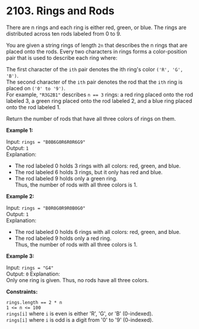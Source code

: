 # 2103. Rings and Rods

There are n rings and each ring is either red, green, or blue. The rings are distributed across ten rods labeled from 0 to 9.  
  
You are given a string rings of length ```2n``` that describes the n rings that are placed onto the rods. Every two characters in rings forms a color-position pair that is used to describe each ring where:  
  
The first character of the ```ith``` pair denotes the ith ring's color ```('R', 'G', 'B')```.  
The second character of the ```ith``` pair denotes the rod that the ```ith``` ring is placed on ```('0' to '9')```.  
For example, ```"R3G2B1"``` describes ```n == 3``` rings: a red ring placed onto the rod labeled 3, a green ring placed onto the rod labeled 2, and a blue ring placed onto the rod labeled 1.  
  
Return the number of rods that have all three colors of rings on them.  
  
  
**Example 1:**  
  
Input: ```rings = "B0B6G0R6R0R6G9"```  
Output: ```1```  
Explanation:   
- The rod labeled 0 holds 3 rings with all colors: red, green, and blue.  
- The rod labeled 6 holds 3 rings, but it only has red and blue.  
- The rod labeled 9 holds only a green ring.  
Thus, the number of rods with all three colors is 1.  
  
  
**Example 2:**  
  
Input: ```rings = "B0R0G0R9R0B0G0"```  
Output: ```1```  
Explanation:   
- The rod labeled 0 holds 6 rings with all colors: red, green, and blue.  
- The rod labeled 9 holds only a red ring.  
Thus, the number of rods with all three colors is 1.  
  
  
**Example 3:**  
  
Input: ```rings = "G4"```  
Output: ```0``` 
Explanation:   
Only one ring is given. Thus, no rods have all three colors.  
  
**Constraints:**  
  
```rings.length == 2 * n```  
```1 <= n <= 100```  
```rings[i]``` where ```i``` is even is either 'R', 'G', or 'B' (0-indexed).  
```rings[i]``` where ```i``` is odd is a digit from '0' to '9' (0-indexed).  